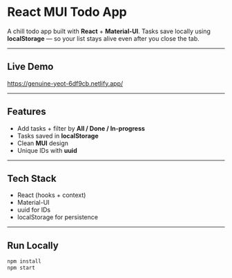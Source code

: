 # React MUI Todo App

A chill todo app built with **React** + **Material-UI**. Tasks save locally using **localStorage** — so your list stays alive even after you close the tab.

---

## Live Demo
https://genuine-yeot-6df9cb.netlify.app/

---

## Features

- Add tasks + filter by **All / Done / In-progress**
- Tasks saved in **localStorage**
- Clean **MUI** design
- Unique IDs with **uuid**

---

## Tech Stack

- React (hooks + context)
- Material-UI
- uuid for IDs
- localStorage for persistence

---

## Run Locally

```bash
npm install
npm start
